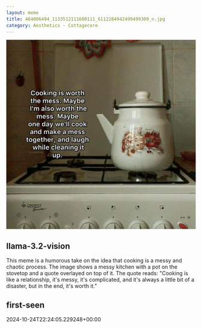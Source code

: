```yaml
---
layout: meme
title: 464006494_1133512111680111_6112284942499499309_n.jpg
category: Aesthetics - Cottagecore
---
```


<div markdown="0"><a href="464006494_1133512111680111_6112284942499499309_n.jpg"><img class="photo" src="464006494_1133512111680111_6112284942499499309_n.jpg" /></a>

<h2>llama-3.2-vision</h2>
<p title="Llama-3.2-11B is a really good model that probably gets the visual details right but doesn't understand literary or media references, and often fails to accurately represent the physical arrangement of objects and the implied relationships between the objects.">This meme is a humorous take on the idea that cooking is a messy and chaotic process. The image shows a messy kitchen with a pot on the stovetop and a quote overlayed on top of it. The quote reads: &quot;Cooking is like a relationship, it&#x27;s messy, it&#x27;s complicated, and it&#x27;s always a little bit of a disaster, but in the end, it&#x27;s worth it.&quot;</p>

<h2>first-seen</h2>
<p title="Because Git doesn't preserve file modification times, this metadata file contains the file's modification time when it was added to the library.">2024-10-24T22:24:05.229248+00:00</p>

</div>

